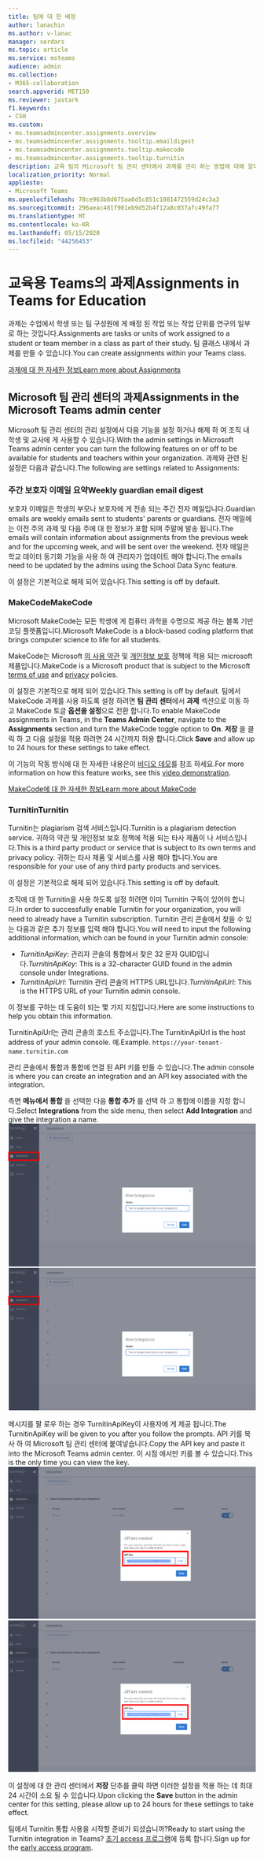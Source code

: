 ```yaml
---
title: 팀에 대 한 배정
author: lanachin
ms.author: v-lanac
manager: serdars
ms.topic: article
ms.service: msteams
audience: admin
ms.collection:
- M365-collaboration
search.appverid: MET150
ms.reviewer: jastark
f1.keywords:
- CSH
ms.custom:
- ms.teamsadmincenter.assignments.overview
- ms.teamsadmincenter.assignments.tooltip.emaildigest
- ms.teamsadmincenter.assignments.tooltip.makecode
- ms.teamsadmincenter.assignments.tooltip.turnitin
description: 교육 팀의 Microsoft 팀 관리 센터에서 과제를 관리 하는 방법에 대해 알아봅니다.
localization_priority: Normal
appliesto:
- Microsoft Teams
ms.openlocfilehash: 78ce963b8d675aa6d5c851c1081472559d24c3a3
ms.sourcegitcommit: 296aeac481f901eb9d52b4f12a8c037afc49fa77
ms.translationtype: MT
ms.contentlocale: ko-KR
ms.lasthandoff: 05/15/2020
ms.locfileid: "44256453"
---
```

# <a name="assignments-in-teams-for-education"></a><span data-ttu-id="4dea4-103">교육용 Teams의 과제</span><span class="sxs-lookup"><span data-stu-id="4dea4-103">Assignments in Teams for Education</span></span>

<span data-ttu-id="4dea4-104">과제는 수업에서 학생 또는 팀 구성원에 게 배정 된 작업 또는 작업 단위를 연구의 일부로 하는 것입니다.</span><span class="sxs-lookup"><span data-stu-id="4dea4-104">Assignments are tasks or units of work assigned to a student or team member in a class as part of their study.</span></span> <span data-ttu-id="4dea4-105">팀 클래스 내에서 과제를 만들 수 있습니다.</span><span class="sxs-lookup"><span data-stu-id="4dea4-105">You can create assignments within your Teams class.</span></span>

[<span data-ttu-id="4dea4-106">과제에 대 한 자세한 정보</span><span class="sxs-lookup"><span data-stu-id="4dea4-106">Learn more about Assignments</span></span>](https://support.office.com/article/microsoft-teams-5aa4431a-8a3c-4aa5-87a6-b6401abea114?ui=en-US&rs=en-IE&ad=IE#ID0EAABAAA=Assignments)

## <a name="assignments-in-the-microsoft-teams-admin-center"></a><span data-ttu-id="4dea4-107">Microsoft 팀 관리 센터의 과제</span><span class="sxs-lookup"><span data-stu-id="4dea4-107">Assignments in the Microsoft Teams admin center</span></span>

<span data-ttu-id="4dea4-108">Microsoft 팀 관리 센터의 관리 설정에서 다음 기능을 설정 하거나 해제 하 여 조직 내 학생 및 교사에 게 사용할 수 있습니다.</span><span class="sxs-lookup"><span data-stu-id="4dea4-108">With the admin settings in Microsoft Teams admin center you can turn the following features on or off to be available for students and teachers within your organization.</span></span> <span data-ttu-id="4dea4-109">과제와 관련 된 설정은 다음과 같습니다.</span><span class="sxs-lookup"><span data-stu-id="4dea4-109">The following are settings related to Assignments:</span></span>

<span data-ttu-id="4dea4-110"><a name="#bkemaildigest"> </a></span><span class="sxs-lookup"><span data-stu-id="4dea4-110"><a name="#bkemaildigest"> </a></span></span>
### <a name="weekly-guardian-email-digest"></a><span data-ttu-id="4dea4-111">주간 보호자 이메일 요약</span><span class="sxs-lookup"><span data-stu-id="4dea4-111">Weekly guardian email digest</span></span>

<span data-ttu-id="4dea4-112">보호자 이메일은 학생의 부모나 보호자에 게 전송 되는 주간 전자 메일입니다.</span><span class="sxs-lookup"><span data-stu-id="4dea4-112">Guardian emails are weekly emails sent to students' parents or guardians.</span></span> <span data-ttu-id="4dea4-113">전자 메일에는 이전 주의 과제 및 다음 주에 대 한 정보가 포함 되며 주말에 발송 됩니다.</span><span class="sxs-lookup"><span data-stu-id="4dea4-113">The emails will contain information about assignments from the previous week and for the upcoming week, and will be sent over the weekend.</span></span> <span data-ttu-id="4dea4-114">전자 메일은 학교 데이터 동기화 기능을 사용 하 여 관리자가 업데이트 해야 합니다.</span><span class="sxs-lookup"><span data-stu-id="4dea4-114">The emails need to be updated by the admins using the School Data Sync feature.</span></span>

<span data-ttu-id="4dea4-115">이 설정은 기본적으로 해제 되어 있습니다.</span><span class="sxs-lookup"><span data-stu-id="4dea4-115">This setting is off by default.</span></span>

<span data-ttu-id="4dea4-116"><a name="bkmakecode"> </a></span><span class="sxs-lookup"><span data-stu-id="4dea4-116"><a name="bkmakecode"> </a></span></span>
### <a name="makecode"></a><span data-ttu-id="4dea4-117">MakeCode</span><span class="sxs-lookup"><span data-stu-id="4dea4-117">MakeCode</span></span>
<span data-ttu-id="4dea4-118">Microsoft MakeCode는 모든 학생에 게 컴퓨터 과학을 수명으로 제공 하는 블록 기반 코딩 플랫폼입니다.</span><span class="sxs-lookup"><span data-stu-id="4dea4-118">Microsoft MakeCode is a block-based coding platform that brings computer science to life for all students.</span></span> 

<span data-ttu-id="4dea4-119">MakeCode는 Microsoft [의 사용 약관](https://go.microsoft.com/fwlink/?LinkID=206977) 및 [개인정보 보호](https://go.microsoft.com/fwlink/?LinkId=521839) 정책에 적용 되는 microsoft 제품입니다.</span><span class="sxs-lookup"><span data-stu-id="4dea4-119">MakeCode is a Microsoft product that is subject to the Microsoft [terms of use](https://go.microsoft.com/fwlink/?LinkID=206977) and [privacy](https://go.microsoft.com/fwlink/?LinkId=521839) policies.</span></span>

<span data-ttu-id="4dea4-120">이 설정은 기본적으로 해제 되어 있습니다.</span><span class="sxs-lookup"><span data-stu-id="4dea4-120">This setting is off by default.</span></span> <span data-ttu-id="4dea4-121">팀에서 MakeCode 과제를 사용 하도록 설정 하려면 **팀 관리 센터**에서 **과제** 섹션으로 이동 하 고 MakeCode 토글 **옵션을 설정**으로 전환 합니다.</span><span class="sxs-lookup"><span data-stu-id="4dea4-121">To enable MakeCode assignments in Teams, in the **Teams Admin Center**, navigate to the **Assignments** section and turn the MakeCode toggle option to **On**.</span></span> <span data-ttu-id="4dea4-122">**저장** 을 클릭 하 고 다음 설정을 적용 하려면 24 시간까지 허용 합니다.</span><span class="sxs-lookup"><span data-stu-id="4dea4-122">Click **Save** and allow up to 24 hours for these settings to take effect.</span></span>

<span data-ttu-id="4dea4-123">이 기능의 작동 방식에 대 한 자세한 내용은이 [비디오 데모](https://makecode.com/blog/teams/teams-assignments)를 참조 하세요.</span><span class="sxs-lookup"><span data-stu-id="4dea4-123">For more information on how this feature works, see this [video demonstration](https://makecode.com/blog/teams/teams-assignments).</span></span>

[<span data-ttu-id="4dea4-124">MakeCode에 대 한 자세한 정보</span><span class="sxs-lookup"><span data-stu-id="4dea4-124">Learn more about MakeCode</span></span>](https://aka.ms/makecode)

<span data-ttu-id="4dea4-125"><a name="#turnitin"> </a></span><span class="sxs-lookup"><span data-stu-id="4dea4-125"><a name="#turnitin"> </a></span></span>
### <a name="turnitin"></a><span data-ttu-id="4dea4-126">Turnitin</span><span class="sxs-lookup"><span data-stu-id="4dea4-126">Turnitin</span></span>

<span data-ttu-id="4dea4-127">Turnitin는 plagiarism 검색 서비스입니다.</span><span class="sxs-lookup"><span data-stu-id="4dea4-127">Turnitin is a plagiarism detection service.</span></span> <span data-ttu-id="4dea4-128">귀하의 약관 및 개인정보 보호 정책에 적용 되는 타사 제품이 나 서비스입니다.</span><span class="sxs-lookup"><span data-stu-id="4dea4-128">This is a third party product or service that is subject to its own terms and privacy policy.</span></span> <span data-ttu-id="4dea4-129">귀하는 타사 제품 및 서비스를 사용 해야 합니다.</span><span class="sxs-lookup"><span data-stu-id="4dea4-129">You are responsible for your use of any third party products and services.</span></span>

<span data-ttu-id="4dea4-130">이 설정은 기본적으로 해제 되어 있습니다.</span><span class="sxs-lookup"><span data-stu-id="4dea4-130">This setting is off by default.</span></span>

<span data-ttu-id="4dea4-131">조직에 대 한 Turnitin을 사용 하도록 설정 하려면 이미 Turnitin 구독이 있어야 합니다.</span><span class="sxs-lookup"><span data-stu-id="4dea4-131">In order to successfully enable Turnitin for your organization, you will need to already have a Turnitin subscription.</span></span> <span data-ttu-id="4dea4-132">Turnitin 관리 콘솔에서 찾을 수 있는 다음과 같은 추가 정보를 입력 해야 합니다.</span><span class="sxs-lookup"><span data-stu-id="4dea4-132">You will need to input the following additional information, which can be found in your Turnitin admin console:</span></span>

  * <span data-ttu-id="4dea4-133">_TurnitinApiKey_: 관리자 콘솔의 통합에서 찾은 32 문자 GUID입니다.</span><span class="sxs-lookup"><span data-stu-id="4dea4-133">_TurnitinApiKey_: This is a 32-character GUID found in the admin console under Integrations.</span></span>
  * <span data-ttu-id="4dea4-134">_TurnitinApiUrl_: Turnitin 관리 콘솔의 HTTPS URL입니다.</span><span class="sxs-lookup"><span data-stu-id="4dea4-134">_TurnitinApiUrl_: This is the HTTPS URL of your Turnitin admin console.</span></span>

<span data-ttu-id="4dea4-135">이 정보를 구하는 데 도움이 되는 몇 가지 지침입니다.</span><span class="sxs-lookup"><span data-stu-id="4dea4-135">Here are some instructions to help you obtain this information.</span></span>

<span data-ttu-id="4dea4-136">TurnitinApiUrl는 관리 콘솔의 호스트 주소입니다.</span><span class="sxs-lookup"><span data-stu-id="4dea4-136">The TurnitinApiUrl is the host address of your admin console.</span></span>
<span data-ttu-id="4dea4-137">예.</span><span class="sxs-lookup"><span data-stu-id="4dea4-137">Example.</span></span> `https://your-tenant-name.turnitin.com`

<span data-ttu-id="4dea4-138">관리 콘솔에서 통합과 통합에 연결 된 API 키를 만들 수 있습니다.</span><span class="sxs-lookup"><span data-stu-id="4dea4-138">The admin console is where you can create an integration and an API key associated with the integration.</span></span>

<span data-ttu-id="4dea4-139">측면 **메뉴에서 통합** 을 선택한 다음 **통합 추가** 를 선택 하 고 통합에 이름을 지정 합니다.</span><span class="sxs-lookup"><span data-stu-id="4dea4-139">Select **Integrations** from the side menu, then select **Add Integration** and give the integration a name.</span></span>
<span data-ttu-id="4dea4-140">![새 통합 추가를 보여 주는 스크린샷](./educationImages/Assignments_mopo_turnitin2.png)</span><span class="sxs-lookup"><span data-stu-id="4dea4-140">![Screenshot showing adding a new integration](./educationImages/Assignments_mopo_turnitin2.png)</span></span>

<span data-ttu-id="4dea4-141">메시지를 팔 로우 하는 경우 TurnitinApiKey이 사용자에 게 제공 됩니다.</span><span class="sxs-lookup"><span data-stu-id="4dea4-141">The TurnitinApiKey will be given to you after you follow the prompts.</span></span> <span data-ttu-id="4dea4-142">API 키를 복사 하 여 Microsoft 팀 관리 센터에 붙여넣습니다.</span><span class="sxs-lookup"><span data-stu-id="4dea4-142">Copy the API key and paste it into the Microsoft Teams admin center.</span></span>  <span data-ttu-id="4dea4-143">이 시점 에서만 키를 볼 수 있습니다.</span><span class="sxs-lookup"><span data-stu-id="4dea4-143">This is the only time you can view the key.</span></span>
<span data-ttu-id="4dea4-144">![API 키 복사를 보여 주는 스크린샷](./educationImages/Assignments_mopo_turnitin3.png)</span><span class="sxs-lookup"><span data-stu-id="4dea4-144">![Screenshot showing copying the API key](./educationImages/Assignments_mopo_turnitin3.png)</span></span>

<span data-ttu-id="4dea4-145">이 설정에 대 한 관리 센터에서 **저장** 단추를 클릭 하면 이러한 설정을 적용 하는 데 최대 24 시간이 소요 될 수 있습니다.</span><span class="sxs-lookup"><span data-stu-id="4dea4-145">Upon clicking the **Save** button in the admin center for this setting, please allow up to 24 hours for these settings to take effect.</span></span>

<span data-ttu-id="4dea4-146">팀에서 Turnitin 통합 사용을 시작할 준비가 되셨습니까?</span><span class="sxs-lookup"><span data-stu-id="4dea4-146">Ready to start using the Turnitin integration in Teams?</span></span> <span data-ttu-id="4dea4-147">[초기 access 프로그램](https://www.turnitin.com/products/feedback-studio/microsoft-teams-integration)에 등록 합니다.</span><span class="sxs-lookup"><span data-stu-id="4dea4-147">Sign up for the [early access program](https://www.turnitin.com/products/feedback-studio/microsoft-teams-integration).</span></span>
